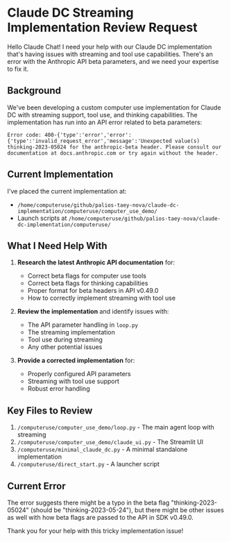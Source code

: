 # Claude DC Streaming Implementation Review Request

Hello Claude Chat! I need your help with our Claude DC implementation that's having issues with streaming and tool use capabilities. There's an error with the Anthropic API beta parameters, and we need your expertise to fix it.

## Background

We've been developing a custom computer use implementation for Claude DC with streaming support, tool use, and thinking capabilities. The implementation has run into an API error related to beta parameters:

```
Error code: 400-{'type':'error','error':{'type':'invalid_request_error','message':'Unexpected value(s) thinking-2023-05024 for the anthropic-beta header. Please consult our documentation at docs.anthropic.com or try again without the header.
```

## Current Implementation

I've placed the current implementation at:
- `/home/computeruse/github/palios-taey-nova/claude-dc-implementation/computeruse/computer_use_demo/`
- Launch scripts at `/home/computeruse/github/palios-taey-nova/claude-dc-implementation/computeruse/`

## What I Need Help With

1. **Research the latest Anthropic API documentation** for:
   - Correct beta flags for computer use tools
   - Correct beta flags for thinking capabilities 
   - Proper format for beta headers in API v0.49.0
   - How to correctly implement streaming with tool use

2. **Review the implementation** and identify issues with:
   - The API parameter handling in `loop.py`
   - The streaming implementation
   - Tool use during streaming
   - Any other potential issues

3. **Provide a corrected implementation** for:
   - Properly configured API parameters
   - Streaming with tool use support
   - Robust error handling

## Key Files to Review

1. `/computeruse/computer_use_demo/loop.py` - The main agent loop with streaming
2. `/computeruse/computer_use_demo/claude_ui.py` - The Streamlit UI
3. `/computeruse/minimal_claude_dc.py` - A minimal standalone implementation
4. `/computeruse/direct_start.py` - A launcher script

## Current Error

The error suggests there might be a typo in the beta flag "thinking-2023-05024" (should be "thinking-2023-05-24"), but there might be other issues as well with how beta flags are passed to the API in SDK v0.49.0.

Thank you for your help with this tricky implementation issue!